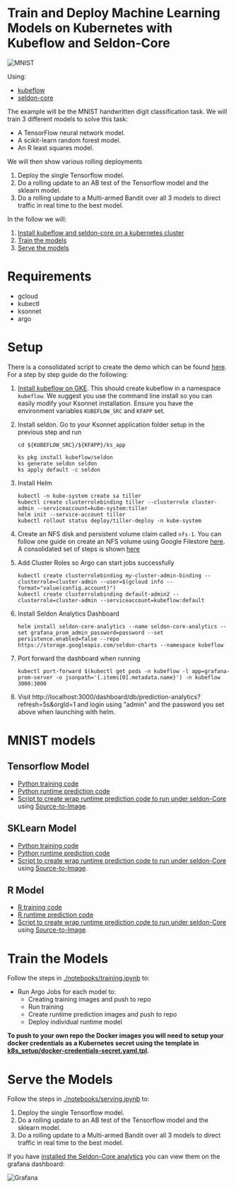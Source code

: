 # Train and Deploy Machine Learning Models on Kubernetes with Kubeflow and Seldon-Core

![MNIST](notebooks/mnist.png "MNIST Digits")

Using:

 * [kubeflow](https://github.com/kubeflow/kubeflow)
 * [seldon-core](https://github.com/SeldonIO/seldon-core)
 
The example will be the MNIST handwritten digit classification task. We will train 3 different models to solve this task:

 * A TensorFlow neural network model.
 * A scikit-learn random forest model.
 * An R least squares model.

We will then show various rolling deployments

 1. Deploy the single Tensorflow model.
 2. Do a rolling update to an AB test of the Tensorflow model and the sklearn model.
 3. Do a rolling update to a Multi-armed Bandit over all 3 models to direct traffic in real time to the best model.


In the follow we will:

 1. [Install kubeflow and seldon-core on a kubernetes cluster](#setup)
 1. [Train the models](#train-the-models)
 1. [Serve the models](#serve-the-models)


# Requirements

 * gcloud
 * kubectl
 * ksonnet
 * argo


# Setup

  There is a consolidated script to create the demo which can be found [here](./scripts/README.md). For a step by step guide do the following:

  1. [Install kubeflow on GKE](https://www.kubeflow.org/docs/started/getting-started-gke/). This should create kubeflow in a namespace ```kubeflow```. We suggest you use the command line install so you can easily modify your Ksonnet installation. Ensure you have the environment variables `KUBEFLOW_SRC` and `KFAPP` set.

  1. Install seldon. Go to your Ksonnet application folder setup in the previous step and run
      ```
      cd ${KUBEFLOW_SRC}/${KFAPP}/ks_app

      ks pkg install kubeflow/seldon
      ks generate seldon seldon
      ks apply default -c seldon
      ```
  1. Install Helm
      ```
      kubectl -n kube-system create sa tiller
      kubectl create clusterrolebinding tiller --clusterrole cluster-admin --serviceaccount=kube-system:tiller
      helm init --service-account tiller
      kubectl rollout status deploy/tiller-deploy -n kube-system
      ```
  1. Create an NFS disk and persistent volume claim called `nfs-1`. You can follow one guide on create an NFS volume using Google Filestore [here](https://cloud.google.com/community/tutorials/gke-filestore-dynamic-provisioning). A consolidated set of steps is shown [here](nfs.md)
  1. Add Cluster Roles so Argo can start jobs successfully
      ```
      kubectl create clusterrolebinding my-cluster-admin-binding --clusterrole=cluster-admin --user=$(gcloud info --format="value(config.account)")
      kubectl create clusterrolebinding default-admin2 --clusterrole=cluster-admin --serviceaccount=kubeflow:default
      ```
  1. Install Seldon Analytics Dashboard
      ```
      helm install seldon-core-analytics --name seldon-core-analytics --set grafana_prom_admin_password=password --set persistence.enabled=false --repo https://storage.googleapis.com/seldon-charts --namespace kubeflow
      ```
  1. Port forward the dashboard when running
      ```
      kubectl port-forward $(kubectl get pods -n kubeflow -l app=grafana-prom-server -o jsonpath='{.items[0].metadata.name}') -n kubeflow 3000:3000
      ```
  1. Visit http://localhost:3000/dashboard/db/prediction-analytics?refresh=5s&orgId=1 and login using "admin" and the password you set above when launching with helm.

# MNIST models

## Tensorflow Model

 * [Python training code](models/tf_mnist/train/create_model.py)
 * [Python runtime prediction code](models/tf_mnist/runtime/DeepMnist.py)
 * [Script to create wrap runtime prediction code to run under seldon-Core](models/tf_mnist/runtime/wrap.sh) using [Source-to-Image](https://github.com/openshift/source-to-image).

## SKLearn Model

 * [Python training code](models/sk_mnist/train/create_model.py)
 * [Python runtime prediction code](models/sk_mnist/runtime/SkMnist.py)
 * [Script to create wrap runtime prediction code to run under seldon-Core](models/sk_mnist/runtime/wrap.sh) using [Source-to-Image](https://github.com/openshift/source-to-image).

## R Model

 * [R training code](models/r_mnist/train/train.R)
 * [R runtime prediction code](models/r_mnist/runtime/mnist.R)
 * [Script to create wrap runtime prediction code to run under seldon-Core](models/r_mnist/runtime/wrap.sh) using [Source-to-Image](https://github.com/openshift/source-to-image).

# Train the Models

 Follow the steps in [./notebooks/training.ipynb](./notebooks/training.ipynb) to:

 * Run Argo Jobs for each model to:
   * Creating training images and push to repo
   * Run training
   * Create runtime prediction images and push to repo
   * Deploy individual runtime model

**To push to your own repo the Docker images you will need to setup your docker credentials as a Kubernetes secret using the template in [k8s_setup/docker-credentials-secret.yaml.tpl](k8s_setup/docker-credentials-secret.yaml.tpl).**

# Serve the Models

Follow the steps in [./notebooks/serving.ipynb](./notebooks/serving.ipynb) to:

 1. Deploy the single Tensorflow model.
 2. Do a rolling update to an AB test of the Tensorflow model and the sklearn model.
 3. Do a rolling update to a Multi-armed Bandit over all 3 models to direct traffic in real time to the best model.

If you have [installed the Seldon-Core analytics](#setup) you can view them on the grafana dashboard:

![Grafana](grafana.png "Grafana Dashboard")